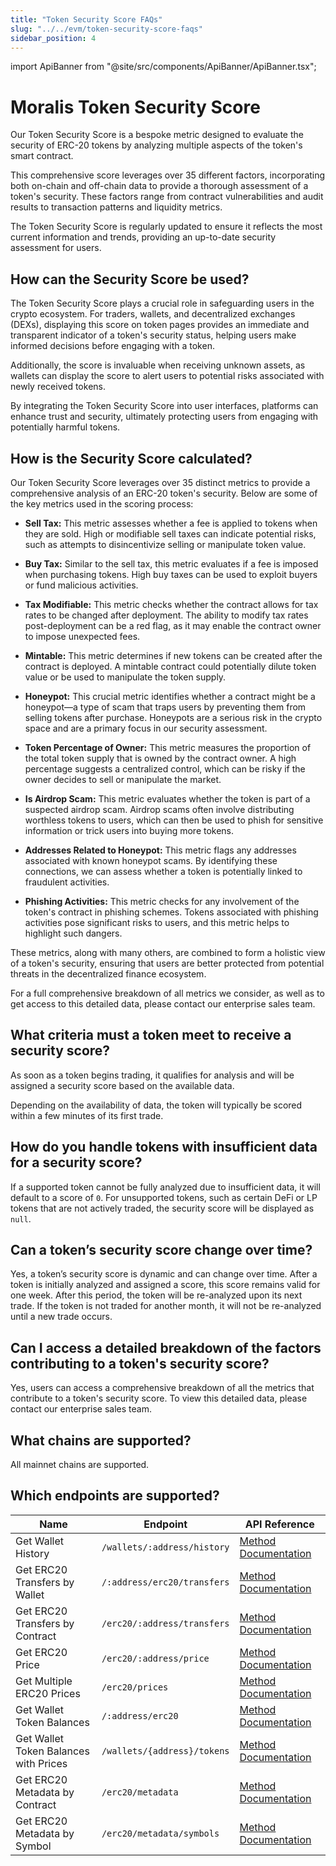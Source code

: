 ```yaml
---
title: "Token Security Score FAQs"
slug: "../../evm/token-security-score-faqs"
sidebar_position: 4
---
```


import ApiBanner from "@site/src/components/ApiBanner/ApiBanner.tsx";

# Moralis Token Security Score

Our Token Security Score is a bespoke metric designed to evaluate the security of ERC-20 tokens by analyzing multiple aspects of the token's smart contract. 

This comprehensive score leverages over 35 different factors, incorporating both on-chain and off-chain data to provide a thorough assessment of a token's security. These factors range from contract vulnerabilities and audit results to transaction patterns and liquidity metrics. 

The Token Security Score is regularly updated to ensure it reflects the most current information and trends, providing an up-to-date security assessment for users.

## How can the Security Score be used?

The Token Security Score plays a crucial role in safeguarding users in the crypto ecosystem. For traders, wallets, and decentralized exchanges (DEXs), displaying this score on token pages provides an immediate and transparent indicator of a token's security status, helping users make informed decisions before engaging with a token. 

Additionally, the score is invaluable when receiving unknown assets, as wallets can display the score to alert users to potential risks associated with newly received tokens. 

By integrating the Token Security Score into user interfaces, platforms can enhance trust and security, ultimately protecting users from engaging with potentially harmful tokens.

## How is the Security Score calculated?

Our Token Security Score leverages over 35 distinct metrics to provide a comprehensive analysis of an ERC-20 token's security. Below are some of the key metrics used in the scoring process:

- **Sell Tax:** This metric assesses whether a fee is applied to tokens when they are sold. High or modifiable sell taxes can indicate potential risks, such as attempts to disincentivize selling or manipulate token value.

- **Buy Tax:** Similar to the sell tax, this metric evaluates if a fee is imposed when purchasing tokens. High buy taxes can be used to exploit buyers or fund malicious activities.

- **Tax Modifiable:** This metric checks whether the contract allows for tax rates to be changed after deployment. The ability to modify tax rates post-deployment can be a red flag, as it may enable the contract owner to impose unexpected fees.

- **Mintable:** This metric determines if new tokens can be created after the contract is deployed. A mintable contract could potentially dilute token value or be used to manipulate the token supply.

- **Honeypot:** This crucial metric identifies whether a contract might be a honeypot—a type of scam that traps users by preventing them from selling tokens after purchase. Honeypots are a serious risk in the crypto space and are a primary focus in our security assessment.

- **Token Percentage of Owner:** This metric measures the proportion of the total token supply that is owned by the contract owner. A high percentage suggests a centralized control, which can be risky if the owner decides to sell or manipulate the market.

- **Is Airdrop Scam:** This metric evaluates whether the token is part of a suspected airdrop scam. Airdrop scams often involve distributing worthless tokens to users, which can then be used to phish for sensitive information or trick users into buying more tokens.

- **Addresses Related to Honeypot:** This metric flags any addresses associated with known honeypot scams. By identifying these connections, we can assess whether a token is potentially linked to fraudulent activities.

- **Phishing Activities:** This metric checks for any involvement of the token's contract in phishing schemes. Tokens associated with phishing activities pose significant risks to users, and this metric helps to highlight such dangers.

These metrics, along with many others, are combined to form a holistic view of a token's security, ensuring that users are better protected from potential threats in the decentralized finance ecosystem.

For a full comprehensive breakdown of all metrics we consider, as well as to get access to this detailed data, please contact our enterprise sales team.


## What criteria must a token meet to receive a security score?

As soon as a token begins trading, it qualifies for analysis and will be assigned a security score based on the available data.

Depending on the availability of data, the token will typically be scored within a few minutes of its first trade.


## How do you handle tokens with insufficient data for a security score?

If a supported token cannot be fully analyzed due to insufficient data, it will default to a score of `0`. For unsupported tokens, such as certain DeFi or LP tokens that are not actively traded, the security score will be displayed as `null`.

## Can a token’s security score change over time?

Yes, a token’s security score is dynamic and can change over time. After a token is initially analyzed and assigned a score, this score remains valid for one week. After this period, the token will be re-analyzed upon its next trade. If the token is not traded for another month, it will not be re-analyzed until a new trade occurs.


## Can I access a detailed breakdown of the factors contributing to a token's security score?
Yes, users can access a comprehensive breakdown of all the metrics that contribute to a token's security score. To view this detailed data, please contact our enterprise sales team.

## What chains are supported?
All mainnet chains are supported.

## Which endpoints are supported?

| Name                               | Endpoint                               | API Reference                                                                        |
| ---------------------------------- | -------------------------------------- | ------------------------------------------------------------------------------------ |
| Get Wallet History                 | `/wallets/:address/history`              | [Method Documentation](/web3-data-api/evm/reference/wallet-api/get-wallet-history)   |
| Get ERC20 Transfers by Wallet      | `/:address/erc20/transfers`              | [Method Documentation](/web3-data-api/evm/reference/get-wallet-token-transfers)      |
| Get ERC20 Transfers by Contract    | `/erc20/:address/transfers`              | [Method Documentation](/web3-data-api/evm/reference/get-token-transfers)             |
| Get ERC20 Price                    | `/erc20/:address/price`              | [Method Documentation](/web3-data-api/evm/reference/get-token-price)             |
| Get Multiple ERC20 Prices          | `/erc20/prices`              | [Method Documentation](/web3-data-api/evm/reference/get-multiple-token-prices)             |
| Get Wallet Token Balances          | `/:address/erc20`              | [Method Documentation](/web3-data-api/evm/reference/get-wallet-token-balances)             |
| Get Wallet Token Balances with Prices | `/wallets/{address}/tokens`              | [Method Documentation](/web3-data-api/evm/reference/get-wallet-token-balances-price)             |
| Get ERC20 Metadata by Contract     | `/erc20/metadata`              | [Method Documentation](/web3-data-api/evm/reference/get-token-metadata)             |
| Get ERC20 Metadata by Symbol       | `/erc20/metadata/symbols`              | [Method Documentation](/web3-data-api/evm/reference/get-token-metadata-by-symbol)             |
